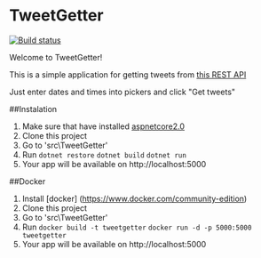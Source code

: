# TweetGetter
[![Build status](https://ci.appveyor.com/api/projects/status/sv2qoijbdxkeursq?svg=true)](https://ci.appveyor.com/project/romamakar/testwebapi)

Welcome to TweetGetter!

This is a simple application for getting tweets from  [this REST API](https://badapi.iqvia.io/swagger/)

Just enter dates and times into pickers and click "Get tweets"

##Instalation

1. Make sure that have installed [aspnetcore2.0](https://www.microsoft.com/net/download/windows)
2. Clone this project
3. Go to 'src\TweetGetter'
3. Run 
`dotnet restore`
`dotnet build`
`dotnet run`
4. Your app will be available on http://localhost:5000

##Docker

1. Install [docker] (https://www.docker.com/community-edition)
2. Clone this project
3. Go to 'src\TweetGetter'
4. Run `docker build -t tweetgetter`
`docker run -d -p 5000:5000 tweetgetter`
5. Your app will be available on http://localhost:5000
